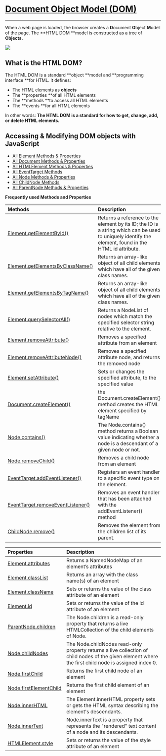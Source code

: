 # [Document Object Model \(DOM\)](https://developer.mozilla.org/en-US/docs/Web/API/Document_Object_Model)

---

When a web page is loaded, the browser creates a **D**ocument **O**bject **M**odel of the page. The **HTML DOM **model is constructed as a tree of **Objects.**

![](https://www.w3schools.com/js/pic_htmltree.gif)

## What is the HTML DOM?

The HTML DOM is a standard **object **model and **programming interface **for HTML. It defines:

* The HTML elements as **objects**
* The **properties **of all HTML elements
* The **methods **to access all HTML elements
* The **events **for all HTML elements

In other words: **The HTML DOM is a standard for how to get, change, add, or delete HTML elements.**

## Accessing & Modifying DOM objects with JavaScript

* [All Element Methods & Properties](https://developer.mozilla.org/en-US/docs/Web/API/Element)
* [All Document Methods & Properties](https://developer.mozilla.org/en-US/docs/Web/API/Document)
* [All HTMLElement Methods & Properties](https://developer.mozilla.org/en-US/docs/Web/API/HTMLElement)
* [All EventTarget Methods](https://developer.mozilla.org/en-US/docs/Web/API/EventTarget)
* [All Node Methods & Properties](https://developer.mozilla.org/en-US/docs/Web/API/Node)
* [All ChildNode Methods](https://developer.mozilla.org/en-US/docs/Web/API/ChildNode)
* [All ParentNode Methods & Properties](https://developer.mozilla.org/en-US/docs/Web/API/ParentNode)

**Frequently used Methods and Properties**

| Methods | Description |
| :--- | :--- |
| [Element.getElementById\(\)](https://developer.mozilla.org/en-US/docs/Web/API/Document/getElementById) | Returns a reference to the element by its ID; the ID is a string which can be used to uniquely identify the element, found in the HTML id attribute. |
| [Element.getElementsByClassName\(\)](https://developer.mozilla.org/en-US/docs/Web/API/Document/getElementsByClassName) | Returns an array-like object of all child elements which have all of the given class names. |
| [Element.getElementsByTagName\(\)](https://developer.mozilla.org/en-US/docs/Web/API/Element/getElementsByTagName) | Returns an array-like object of all child elements which have all of the given class names. |
| [Element.querySelectorAll\(\)](https://developer.mozilla.org/en-US/docs/Web/API/Element/querySelectorAll) | Returns a NodeList of nodes which match the specified selector string relative to the element. |
| [Element.removeAttribute\(\)](https://developer.mozilla.org/en-US/docs/Web/API/Element/removeAttribute) | Removes a specified attribute from an element |
| [Element.removeAttributeNode\(\)](https://developer.mozilla.org/en-US/docs/Web/API/Element/removeAttributeNode) | Removes a specified attribute node, and returns the removed node |
| [Element.setAttribute\(\)](https://developer.mozilla.org/en-US/docs/Web/API/Element/setAttribute) | Sets or changes the specified attribute, to the specified value |
| [Document.createElement\(\)](https://developer.mozilla.org/en-US/docs/Web/API/Document/createElement) | the Document.createElement\(\) method creates the HTML element specified by tagName |
| [Node.contains\(\)](https://developer.mozilla.org/en-US/docs/Web/API/Node/contains) | The Node.contains\(\) method returns a Boolean value indicating whether a node is a descendant of a given node or not. |
| [Node.removeChild\(\)](https://developer.mozilla.org/en-US/docs/Web/API/Node/removeChild) | Removes a child node from an element |
| [EventTarget.addEventListener\(\)](https://developer.mozilla.org/en-US/docs/Web/API/EventTarget/addEventListener) | Registers an event handler to a specific event type on the element. |
| [EventTarget.removeEventListener\(\)](https://developer.mozilla.org/en-US/docs/Web/API/EventTarget/removeEventListener) | Removes an event handler that has been attached with the addEventListener\(\) method |
| [ChildNode.remove\(\)](https://developer.mozilla.org/en-US/docs/Web/API/ChildNode/remove) | Removes the element from the children list of its parent. |


| Properties | Description |
| :--- | :--- |
| [Element.attributes](https://developer.mozilla.org/en-US/docs/Web/API/Element/attributes) | Returns a NamedNodeMap of an element’s attributes |
| [Element.classList](https://developer.mozilla.org/en-US/docs/Web/API/Element/classList) | Returns an array with the class name\(s\) of an element |
| [Element.className](https://developer.mozilla.org/en-US/docs/Web/API/Element/className) | Sets or returns the value of the class attribute of an element |
| [Element.id](https://developer.mozilla.org/en-US/docs/Web/API/Element/id) | Sets or returns the value of the id attribute of an element |
| [ParentNode.children](https://developer.mozilla.org/en-US/docs/Web/API/ParentNode/children) | The Node.children is a read-only property that returns a live HTMLCollection of the child elements of Node. |
| [Node.childNodes](https://developer.mozilla.org/en-US/docs/Web/API/Node/childNodes) | The Node.childNodes read-only property returns a live collection of child nodes of the given element where the first child node is assigned index 0. |
| [Node.firstChild](https://developer.mozilla.org/en-US/docs/Web/API/Node/firstChild) | Returns the first child node of an element |
| [Node.firstElementChild](https://developer.mozilla.org/en-US/docs/Web/API/ParentNode/firstElementChild) | Returns the first child element of an element |
| [Node.innerHTML](https://developer.mozilla.org/en-US/docs/Web/API/Element/innerHTML) | The Element.innerHTML property sets or gets the HTML syntax describing the element's descendants. |
| [Node.innerText](https://developer.mozilla.org/en-US/docs/Web/API/Node/innerText) | Node.innerText is a property that represents the "rendered" text content of a node and its descendants. |
| [HTMLElement.style](https://developer.mozilla.org/en-US/docs/Web/API/HTMLElement/style) | Sets or returns the value of the style attribute of an element |



